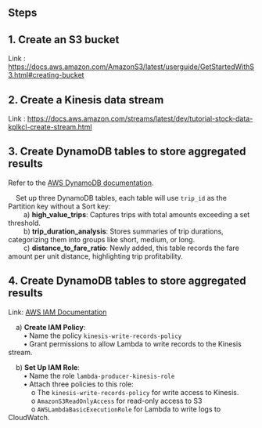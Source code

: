 ## **Steps**

## **1. Create an S3 bucket**
Link : https://docs.aws.amazon.com/AmazonS3/latest/userguide/GetStartedWithS3.html#creating-bucket 

## **2. Create a Kinesis data stream** 
Link : https://docs.aws.amazon.com/streams/latest/dev/tutorial-stock-data-kplkcl-create-stream.html 


## **3. Create DynamoDB tables to store aggregated results**

Refer to the [AWS DynamoDB documentation](https://docs.aws.amazon.com/amazondynamodb/latest/developerguide/getting-started-step-1.html).

&nbsp;&nbsp;&nbsp;&nbsp;Set up three DynamoDB tables, each table will use `trip_id` as the Partition key without a Sort key:  
&nbsp;&nbsp;&nbsp;&nbsp;&nbsp;&nbsp;&nbsp;&nbsp;a) **high_value_trips**: Captures trips with total amounts exceeding a set threshold.  
&nbsp;&nbsp;&nbsp;&nbsp;&nbsp;&nbsp;&nbsp;&nbsp;b) **trip_duration_analysis**: Stores summaries of trip durations, categorizing them into groups like short, medium, or long.  
&nbsp;&nbsp;&nbsp;&nbsp;&nbsp;&nbsp;&nbsp;&nbsp;c) **distance_to_fare_ratio**: Newly added, this table records the fare amount per unit distance, highlighting trip profitability.

## **4. Create DynamoDB tables to store aggregated results**
Link: [AWS IAM Documentation](https://docs.aws.amazon.com/IAM/latest/UserGuide/id_roles_create.html)  

&nbsp;&nbsp;&nbsp;&nbsp;a) **Create IAM Policy**:  
&nbsp;&nbsp;&nbsp;&nbsp;&nbsp;&nbsp;&nbsp;&nbsp;• Name the policy `kinesis-write-records-policy`  
&nbsp;&nbsp;&nbsp;&nbsp;&nbsp;&nbsp;&nbsp;&nbsp;• Grant permissions to allow Lambda to write records to the Kinesis stream.  

&nbsp;&nbsp;&nbsp;&nbsp;b) **Set Up IAM Role**:  
&nbsp;&nbsp;&nbsp;&nbsp;&nbsp;&nbsp;&nbsp;&nbsp;• Name the role `lambda-producer-kinesis-role`  
&nbsp;&nbsp;&nbsp;&nbsp;&nbsp;&nbsp;&nbsp;&nbsp;• Attach three policies to this role:  
&nbsp;&nbsp;&nbsp;&nbsp;&nbsp;&nbsp;&nbsp;&nbsp;&nbsp;&nbsp;&nbsp;&nbsp;o The `kinesis-write-records-policy` for write access to Kinesis.  
&nbsp;&nbsp;&nbsp;&nbsp;&nbsp;&nbsp;&nbsp;&nbsp;&nbsp;&nbsp;&nbsp;&nbsp;o `AmazonS3ReadOnlyAccess` for read-only access to S3  
&nbsp;&nbsp;&nbsp;&nbsp;&nbsp;&nbsp;&nbsp;&nbsp;&nbsp;&nbsp;&nbsp;&nbsp;o `AWSLambdaBasicExecutionRole` for Lambda to write logs to CloudWatch.
